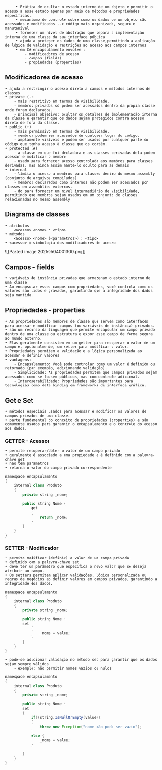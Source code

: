 		 • Prática de ocultar o estado interno de um objeto e permitir o acesso a esse estado apenas por meio de métodos e propriedades específicas.
		 • mecanismo de controle sobre como os dados de um objeto são acessados e modificados --> código mais organizado, seguro e manutenível
		 • fornecer um nível de abstração que separa a implementação interna de uma classe da sua interface pública
		 • ajuda a proteger os dados de uma classe,permitindo a aplicação de lógica de validação e restrições ao acesso aos campos internos
		 • em C# encapsulamento envolve :
			 - modificadores de acesso
			 - campos (fields)
			 - propiedades (properties)
## Modificadores de acesso
	• ajuda a restringir o acesso direto a campos e métodos internos de classes
	• private (-)
		- mais restritivo em termos de visibilidade.
		- membros privados só podem ser acessados dentro da própia classe onde foram declarados.
		- principal objetivo: ocultar os detalhes de implementação interna da classe e garantir que os dados sejam protegidos contra acesso direto de fora da classe.
	• public (+)
		- mais permissivo em termos de visibilidade.
		- membros podem ser acessados de qualquer lugar do código.
		- amplamente visíveis e podem ser usados por qualquer parte do código que tenha acesso à classe que os contém.
	• protected (#) 
		- a classe em que foi decladara e as classes derivadas dela podem acessar e modificar o membro
		- usado para fornecer acesso controlado aos membros para classes derivadas, mas ainda assim mante-lo oculto para as demais
	• internal
		- limita o acesso a membros para classes dentro do mesmo assembly (conjunto de arquivos compilados)
		- membros declarados como internos não podem ser acessados por classes em assemblies externos.
		- do para fornecer um nível intermediário de visibilidade, permitindo que membros sejam usados em um conjunto de classes relacionadas no mesmo assembly
## Diagrama de classes
	• atributos
		<acesso> <nome> : <tipo>
	• métodos
		<acesso> <nome> (<parametros>) : <tipo>
	• <acesso> = simbologia dos modificadores de acesso
	
![[Pasted image 20250504001300.png]]

## Campos - fields
	• variáveis de instância privadas que armazenam o estado interno de uma classe
	• Ao encapsular esses campos com propriedades, você controla como os valores são lidos e gravados, garantindo que a integridade dos dados seja mantida.
## Propriedades - properties
	• As propriedades são membros de classe que servem como interfaces para acessar e modificar campos (ou variáveis de instância) privados. 
	• são um recurso da linguagem que permite encapsular um campo privado dentro de uma classe ou estrutura e expor esse campo de forma segura ao mundo externo.
	• Elas geralmente consistem em um getter para recuperar o valor de um campo e, opcionalmente, um setter para modificar o valor. 
	• Propriedades permitem a validação e a lógica personalizada ao acessar e definir valores
	• vantagens:
		- Encapsulamento: Você pode controlar como um valor é definido ou retornado (por exemplo, adicionando validação).
		- Simplicidade: As propriedades permitem que campos privados sejam acessados como se fossem públicos, mas com controle adicional. 
		- Interoperabilidade: Propriedades são importantes para tecnologias como data binding em frameworks de interface gráfica.

## Get e Set
	• métodos especiais usados para acessar e modificar os valores de campos privados de uma classe. 
	• parte fundamental do conceito de propriedades (properties) e são comumente usados para garantir o encapsulamento e o controle do acesso aos dados.

### GETTER - Acessor
	• permite recuperar/obter o valor de um campo privado
	• geralmente é associado a uma propiedade e é definido com a palavra-chave get
	• não tem parâmetros
	• retorna o valor do campo privado correspondente
	
```.java
namespace encapsulamento
{
    internal class Produto
    {
        private string _nome;
        
        public string Nome {
            get
            {
                return _nome;
            }
        }
    }
}
```

### SETTER - Modificador
	• permite modificar (definir) o valor de um campo privado. 
	• definido com a palavra-chave set 
	• deve ter um parâmetro que especifica o novo valor que se deseja atribuir ao campo. 
	• Os setters permitem aplicar validações, lógica personalizada ou regras de negócios ao definir valores em campos privados, garantindo a integridade dos dados.

```.java
namespace encapsulamento
{
    internal class Produto
    {
        private string _nome;
        
        public string Nome {
        set
            {
                _nome = value;
            }
        }
    }
}
```

	• pode-se adicionar validação no método set para garantir que os dados sejam sempre válidos
		- exemplo: não permitir nomes vazios ou nulos

```.java
namespace encapsulamento
{
    internal class Produto
    {
        private string _nome;
        
        public string Nome {
        set
        {
		    if((string.IsNullOrEmpty(value))
			{
			    throw new Exception("nome não pode ser vazio");
			}
			else {
			    _nome = value;
			}
            
        }
    }
}
```